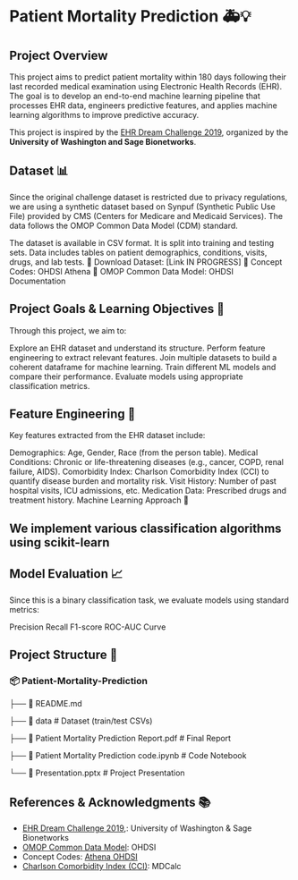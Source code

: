 # Patient Mortality Prediction 🚑💡

## Project Overview

This project aims to predict patient mortality within 180 days following their last recorded medical examination using Electronic Health Records (EHR). The goal is to develop an end-to-end machine learning pipeline that processes EHR data, engineers predictive features, and applies machine learning algorithms to improve predictive accuracy.

This project is inspired by the [EHR Dream Challenge 2019](https://www.synapse.org/#!Synapse:syn18405991/wiki/589657), organized by the **University of Washington and Sage Bionetworks**.

## Dataset 📊

Since the original challenge dataset is restricted due to privacy regulations, we are using a synthetic dataset based on Synpuf (Synthetic Public Use File) provided by CMS (Centers for Medicare and Medicaid Services). The data follows the OMOP Common Data Model (CDM) standard.

The dataset is available in CSV format.
It is split into training and testing sets.
Data includes tables on patient demographics, conditions, visits, drugs, and lab tests.
📂 Download Dataset: [Link IN PROGRESS]
📖 Concept Codes: OHDSI Athena
📖 OMOP Common Data Model: OHDSI Documentation

## Project Goals & Learning Objectives 🎯

Through this project, we aim to:

Explore an EHR dataset and understand its structure.
Perform feature engineering to extract relevant features.
Join multiple datasets to build a coherent dataframe for machine learning.
Train different ML models and compare their performance.
Evaluate models using appropriate classification metrics.

## Feature Engineering 🔬

Key features extracted from the EHR dataset include:

Demographics: Age, Gender, Race (from the person table).
Medical Conditions: Chronic or life-threatening diseases (e.g., cancer, COPD, renal failure, AIDS).
Comorbidity Index: Charlson Comorbidity Index (CCI) to quantify disease burden and mortality risk.
Visit History: Number of past hospital visits, ICU admissions, etc.
Medication Data: Prescribed drugs and treatment history.
Machine Learning Approach 🤖

## We implement various classification algorithms using scikit-learn
## Model Evaluation 📈

Since this is a binary classification task, we evaluate models using standard metrics:

Precision
Recall
F1-score
ROC-AUC Curve

## Project Structure 📂

### 📦 Patient-Mortality-Prediction

├── 📜 README.md  

├── 📂 data  # Dataset (train/test CSVs)

├── 📜 Patient Mortality Prediction Report.pdf  # Final Report

├── 📜 Patient Mortality Prediction code.ipynb  # Code Notebook

└── 📜 Presentation.pptx  # Project Presentation

## References & Acknowledgments 📚

- [EHR Dream Challenge 2019](https://www.synapse.org/#!Synapse:syn18405991/wiki/589657),: University of Washington & Sage Bionetworks
- [OMOP Common Data Model](https://ohdsi.github.io/CommonDataModel/): OHDSI
- Concept Codes:  [Athena OHDSI](https://athena.ohdsi.org/search-terms/start)
- [Charlson Comorbidity Index (CCI)](https://www.mdcalc.com/charlson-comorbidity-index-cci): MDCalc 
